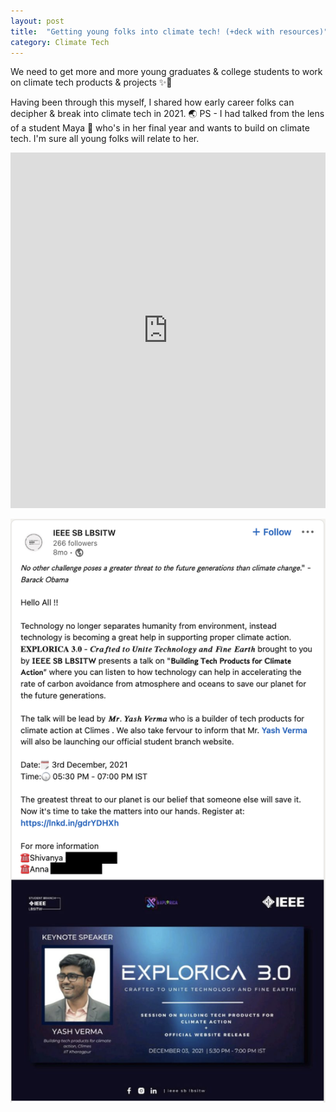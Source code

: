 ```yaml
---
layout: post
title:  "Getting young folks into climate tech! (+deck with resources)"
category: Climate Tech
---
```


We need to get more and more young graduates & college students to work on climate tech products & projects ✨🚀

Having been through this myself, I shared how early career folks can decipher & break into climate tech in 2021. 🌏
PS - I had talked from the lens of a student Maya 👋 who's in her final year and wants to build on climate tech. I'm sure all young folks will relate to her.

<style>
.responsive-wrap iframe{ max-width: 100%;}
</style>
<div class="responsive-wrap">
<!-- this is the embed code provided by Google -->
  <iframe src="https://docs.google.com/presentation/d/e/2PACX-1vS_-J-OqWT4DvfTdgBsPU_9BIDEhIcc-vVNdek4Dse-kRjTUC9R6XAevvafLPOkdmpYgeWRECbdYQ0O/embed?start=false&loop=false&delayms=3000" frameborder="0" width="960" height="569" allowfullscreen="true" mozallowfullscreen="true" webkitallowfullscreen="true"></iframe>
<!-- Google embed ends -->
</div>

![Linkedin post](/images/posts/06-climate-tech-young-graduates/img1.png)